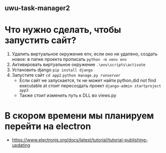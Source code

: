## uwu-task-manager2
# Что нужно сделать, чтобы запустить сайт?
1. Удалить виртуальное окружение env, если оно не удалено, создать новое: в папке проекта прописать ```python -m venv env```
2. Активировать виртуальное окружение ```.\env\scripts\activate```
3. Установить django ```pip install django```
4. Запустите сайт ```cd app2``` ```python manage.py runserver```
   - Если сайт не запускается, тк не может найти python,did not find executable at стоит пересоздать проект ```django-admin startproject app3```
   - Также стоит изменить путь к DLL во views.py
# В скором времени мы планируем перейти на electron
- https://www.electronjs.org/docs/latest/tutorial/tutorial-publishing-updating
